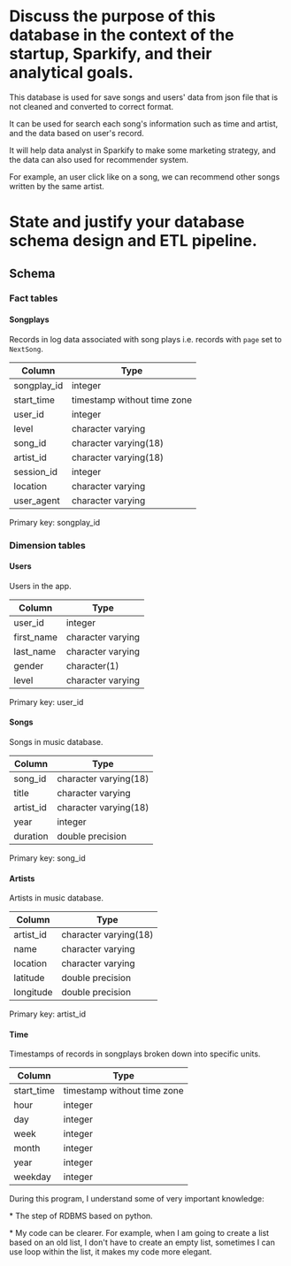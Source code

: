 # Discuss the purpose of this database in the context of the startup, Sparkify, and their analytical goals.
This database is used for save songs and users' data from json file that is not cleaned and converted to correct format.

It can be used for search each song's information such as time and artist, and the data based on user's record.

It will help data analyst in Sparkify to make some marketing strategy, and the data can also used for recommender system.

For example, an user click like on a song, we can recommend other songs written by the same artist.

# State and justify your database schema design and ETL pipeline.

## Schema

### Fact tables

#### Songplays

Records in log data associated with song plays i.e. records with `page` set to
`NextSong`.

|   Column    |            Type             | 
| ----------- | --------------------------- | 
| songplay_id | integer                     | 
| start_time  | timestamp without time zone |
| user_id     | integer                     |
| level       | character varying           |
| song_id     | character varying(18)       |
| artist_id   | character varying(18)       |
| session_id  | integer                     |
| location    | character varying           |
| user_agent  | character varying           |

Primary key: songplay_id

### Dimension tables

#### Users

Users in the app.

|   Column   |       Type        | 
| ---------- | ----------------- |
| user_id    | integer           |
| first_name | character varying |
| last_name  | character varying |
| gender     | character(1)      |
| level      | character varying |

Primary key: user_id

#### Songs

Songs in music database.

|  Column   |         Type          |
| --------- | --------------------- |
| song_id   | character varying(18) |
| title     | character varying     |
| artist_id | character varying(18) |
| year      | integer               |
| duration  | double precision      |

Primary key: song_id

#### Artists

Artists in music database.

|  Column   |         Type          |
| --------- | --------------------- |
| artist_id | character varying(18) |
| name      | character varying     |
| location  | character varying     |
| latitude  | double precision      |
| longitude | double precision      |

Primary key: artist_id

#### Time

Timestamps of records in songplays broken down into specific units.

|   Column   |            Type             | 
| ---------- | --------------------------- | 
| start_time | timestamp without time zone | 
| hour       | integer                     | 
| day        | integer                     | 
| week       | integer                     | 
| month      | integer                     | 
| year       | integer                     | 
| weekday    | integer                     | 


During this program, I understand some of very important knowledge:

\* The step of RDBMS based on python.

\* My code can be clearer. For example, when I am going to create a list based on an old list, I don't have to create an empty list, sometimes I can use loop within the list, it makes my code more elegant.